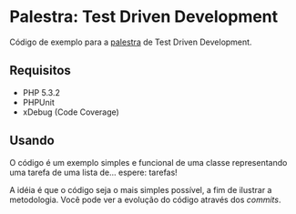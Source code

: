 Palestra: Test Driven Development
=================================

Código de exemplo para a [palestra][slides] de Test Driven Development.

Requisitos
----------

- PHP 5.3.2
- PHPUnit
- xDebug (Code Coverage)

Usando
------

O código é um exemplo simples e funcional de uma classe representando uma tarefa
de uma lista de... espere: tarefas!

A idéia é que o código seja o mais simples possível, a fim de ilustrar a 
metodologia. Você pode ver a evolução do código através dos *commits*.

[slides]: http://www.slideshare.net/augustopascutti/sfcon-test-driven-development "Apresentação utilizada na palestra"